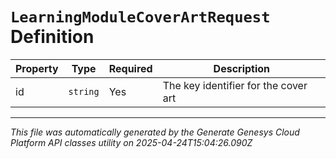 # `LearningModuleCoverArtRequest` Definition

| Property | Type | Required | Description |
|----------|------|----------|-------------|
| id | `string` | Yes | The key identifier for the cover art |

---

*This file was automatically generated by the Generate Genesys Cloud Platform API classes utility on 2025-04-24T15:04:26.090Z*